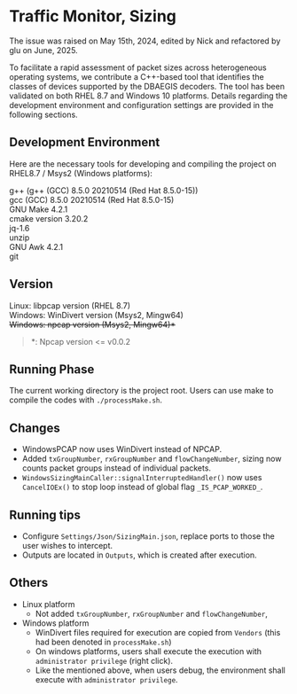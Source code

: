 # Traffic Monitor, Sizing 
<p align ="left" style="font-size: 14px;">The issue was raised on May 15th, 2024, edited by Nick and refactored by glu on June, 2025.</p>

<!--Introduction-->
To facilitate a rapid assessment of packet sizes across heterogeneous operating systems, we contribute a C++-based tool that identifies the classes of devices supported by the DBAEGIS decoders. The tool has been validated on both RHEL 8.7 and Windows 10 platforms. Details regarding the development environment and configuration settings are provided in the following sections.

## Development Environment
Here are the necessary tools for developing and compiling the project on RHEL8.7 / Msys2 (Windows platforms):

g++ (g++ (GCC) 8.5.0 20210514 (Red Hat 8.5.0-15)) \
gcc (GCC) 8.5.0 20210514 (Red Hat 8.5.0-15) \
GNU Make 4.2.1 \
cmake version 3.20.2 \
jq-1.6 \
unzip \
GNU Awk 4.2.1 \
git

## Version
Linux: libpcap version (RHEL 8.7) \
Windows: WinDivert version (Msys2, Mingw64) \
~~Windows: npcap version (Msys2, Mingw64)*~~
>
> *: Npcap version <= v0.0.2
## Running Phase
The current working directory is the project root. Users can use make to compile the codes with `./processMake.sh`. 


## Changes
- WindowsPCAP now uses WinDivert instead of NPCAP.
- Added `txGroupNumber`, `rxGroupNumber` and `flowChangeNumber`, sizing now counts packet groups instead of individual packets.
- `WindowsSizingMainCaller::signalInterruptedHandler()` now uses `CancelIOEx()` to stop loop instead of global flag `_IS_PCAP_WORKED_`.

## Running tips
- Configure `Settings/Json/SizingMain.json`, replace ports to those the user wishes to intercept.
- Outputs are located in `Outputs`, which is created after execution.

## Others
- Linux platform
  - Not added `txGroupNumber`, `rxGroupNumber` and `flowChangeNumber`,
- Windows platform
  - WinDivert files required for execution are copied from `Vendors` (this had been denoted in `processMake.sh`)
  - On windows platforms, users shall execute the execution with `administrator privilege` (right click).
  - Like the mentioned above, when users debug, the environment shall execute with `administrator privilege`.